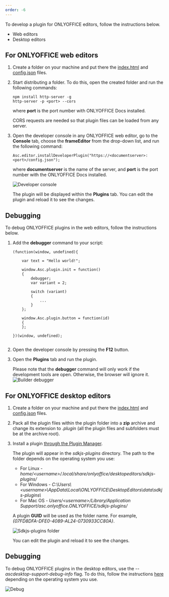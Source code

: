 ```yaml
---
order: -6
---
```


To develop a plugin for ONLYOFFICE editors, follow the instructions below.

* Web editors
* Desktop editors

## For ONLYOFFICE web editors

1. Create a folder on your machine and put there the [index.html](/plugin/indexhtml) and [config.json](/plugin/config) files.

2. Start distributing a folder. To do this, open the created folder and run the following commands:

   ```
   npm install http-server -g
   http-server -p <port> --cors
   ```

   where **port** is the port number with ONLYOFFICE Docs installed.

   CORS requests are needed so that plugin files can be loaded from any server.

3. Open the developer console in any ONLYOFFICE web editor, go to the **Console** tab, choose the **frameEditor** from the drop-down list, and run the following command:

   ```
   Asc.editor.installDeveloperPlugin("https://<documentserver>:<port>/config.json");
   ```

   where **documentserver** is the name of the server, and **port** is the port number with the ONLYOFFICE Docs installed.

   ![Developer console](/assets/images/plugins/developer-console.png)

   The plugin will be displayed within the **Plugins** tab. You can edit the plugin and reload it to see the changes.

## Debugging

To debug ONLYOFFICE plugins in the web editors, follow the instructions below.

1. Add the **debugger** command to your script:

   ```
   (function(window, undefined){

       var text = "Hello world!";

       window.Asc.plugin.init = function()
       {
           debugger;
           var variant = 2;

           switch (variant)
           {
               ...
           }
       };

       window.Asc.plugin.button = function(id)
       {
       };

   })(window, undefined);
           
   ```

2. Open the developer console by pressing the **F12** button.

3. Open the **Plugins** tab and run the plugin.

   Please note that the **debugger** command will only work if the development tools are open. Otherwise, the browser will ignore it. ![Builder debugger](/assets/images/plugins/plugin-debugging.png)

## For ONLYOFFICE desktop editors

1. Create a folder on your machine and put there the [index.html](/plugin/indexhtml) and [config.json](/plugin/config) files.

2. Pack all the plugin files within the plugin folder into a **zip** archive and change its extension to *.plugin* (all the plugin files and subfolders must be at the archive root).

3. Install a plugin [through the Plugin Manager](/plugin/installation/desktop#plugin-manager).

   The plugin will appear in the *sdkjs-plugins* directory. The path to the folder depends on the operating system you use:

   * For Linux - *home/\<username>/.local/share/onlyoffice/desktopeditors/sdkjs-plugins/*
   * For Windows - *C:\Users\\\<username>\AppData\Local\ONLYOFFICE\DesktopEditors\data\sdkjs-plugins\\*
   * For Mac OS - *Users/\<username>/Library/Application Support/asc.onlyoffice.ONLYOFFICE/sdkjs-plugins/*

   A plugin **GUID** will be used as the folder name. For example, *{07FD8DFA-DFE0-4089-AL24-0730933CC80A}*.

   ![Sdkjs-plugins folder](/assets/images/plugins/sdkjs-plugins-folder.png)

   You can edit the plugin and reload it to see the changes.

## Debugging

To debug ONLYOFFICE plugins in the desktop editors, use the *--ascdesktop-support-debug-info* flag. To do this, follow the instructions [here](/desktop/debugging) depending on the operating system you use.

![Debug](/assets/images/desktop/debugging.png)
